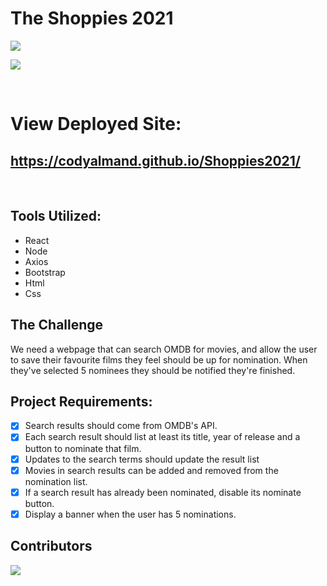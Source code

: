 # The Shoppies 2021
![](https://img.shields.io/badge/created%20by-CodyAlmand-red)

![](https://github.com/codyalmand/Shoppies2021/blob/main/shoppies2021/src/assets/shoppiesApp.gif)

<br/>

# View Deployed Site:  
## https://codyalmand.github.io/Shoppies2021/

<br/>

## Tools Utilized: 
* React 
* Node 
* Axios 
* Bootstrap 
* Html 
* Css

## The Challenge 
We need a webpage that can search OMDB for movies, and allow the user to save their favourite films they feel should be up for nomination. When they've selected 5 nominees they should be notified they're finished.

## Project Requirements: 
- [x] Search results should come from OMDB's API.
- [x] Each search result should list at least its title, year of release and a button to nominate that film.
- [x] Updates to the search terms should update the result list
- [x] Movies in search results can be added and removed from the nomination list.
- [x] If a search result has already been nominated, disable its nominate button.
- [x] Display a banner when the user has 5 nominations.

## Contributors
![](https://img.shields.io/badge/created%20by-CodyAlmand-red)
